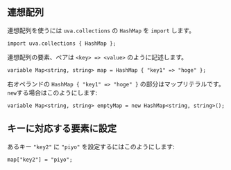 
## 連想配列

連想配列を使うには `uva.collections` の `HashMap` を `import` します。

```
import uva.collections { HashMap };
```

連想配列の要素、ペアは `<key> => <value>` のように記述します。

```
variable Map<string, string> map = HashMap { "key1" => "hoge" };
```

右オペランドの `HashMap { "key1" => "hoge" }` の部分はマップリテラルです。  
`new`する場合はこのようにします:

```
variable Map<string, string> emptyMap = new HashMap<string, string>();
```

## キーに対応する要素に設定

あるキー `"key2"` に `"piyo"` を設定するにはこのようにします:

```
map["key2"] = "piyo";
```
